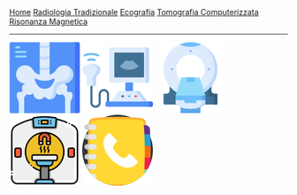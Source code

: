 <div class="topnav">
  <a href="index.html">Home</a>
  <a href="radiologia_tradizionale.html">Radiologia Tradizionale</a>
  <a href="ecografia.html">Ecografia</a>
  <a href="tomografia_computerizzata.html">Tomografia Computerizzata</a>
  <a href="risonanza_magnetica.html">Risonanza Magnetica</a>
</div>

---

<div class="homepage-icons">
  <a href="radiologia_tradizionale.html"><img src="icons/x-rays.png"/></a>
  <a href="ecografia.html"><img src="icons/ultrasound.png"/></a>
  <a href="tomografia_computerizzata.html"><img src="icons\ct-scan.png"/></a>
  <a href="risonanza_magnetica.html"><img src="icons\mri.png"/></a>
  <a href="contatti.html"><img src="icons\phone-book.png"/></a>
</div>
